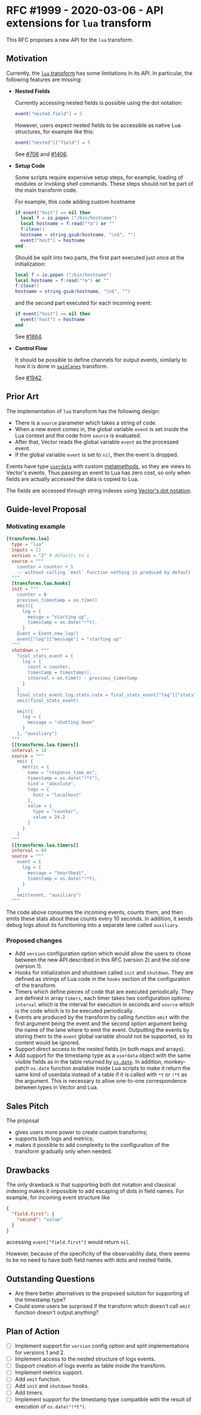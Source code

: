 # RFC #1999 - 2020-03-06 - API extensions for `lua` transform

This RFC proposes a new API for the `lua` transform.

## Motivation

Currently, the [`lua` transform](https://vector.dev/docs/reference/transforms/lua/) has some limitations in its API. In particular, the following features are missing:

*   **Nested Fields**

    Currently accessing nested fields is possible using the dot notation:

    ```lua
    event["nested.field"] = 5
    ```

    However, users expect nested fields to be accessible as native Lua structures, for example like this:

    ```lua
    event["nested"]["field"] = 5
    ```

    See [#706](https://github.com/timberio/vector/issues/706) and [#1406](https://github.com/timberio/vector/issues/1406).

*   **Setup Code**

    Some scripts require expensive setup steps, for example, loading of modules or invoking shell commands. These steps should not be part of the main transform code.

    For example, this code adding custom hostname

    ```lua
    if event["host"] == nil then
      local f = io.popen ("/bin/hostname")
      local hostname = f:read("*a") or ""
      f:close()
      hostname = string.gsub(hostname, "\n$", "")
      event["host"] = hostname
    end
    ```

    Should be split into two parts, the first part executed just once at the initialization:

    ```lua
    local f = io.popen ("/bin/hostname")
    local hostname = f:read("*a") or ""
    f:close()
    hostname = string.gsub(hostname, "\n$", "")
    ```

    and the second part executed for each incoming event:

    ```lua
    if event["host"] == nil then
      event["host"] = hostname
    end
    ```

    See [#1864](https://github.com/timberio/vector/issues/1864).

*   **Control Flow**

    It should be possible to define channels for output events, similarly to how it is done in [`swimlanes`](https://vector.dev/docs/reference/transforms/swimlanes/) transform.

    See [#1942](https://github.com/timberio/vector/issues/1942).

## Prior Art

The implementation of `lua` transform has the following design:

* There is a `source` parameter which takes a string of code.
* When a new event comes in, the global variable `event` is set inside the Lua context and the code from `source` is evaluated.
* After that, Vector reads the global variable `event` as the processed event.
* If the global variable `event` is set to `nil`, then the event is dropped.

Events have type [`userdata`](https://www.lua.org/pil/28.1.html) with custom [metamethods](https://www.lua.org/pil/13.html), so they are views to Vector's events. Thus passing an event to Lua has zero cost, so only when fields are actually accessed the data is copied to Lua.

The fields are accessed through string indexes using [Vector's dot notation](https://vector.dev/docs/about/data-model/log/#dot-notation).

## Guide-level Proposal

### Motivating example


```toml
[transforms.lua]
  type = "lua"
  inputs = []
  version = "2" # defaults to 1
  source = """
    counter = counter + 1
    -- without calling `emit` function nothing is produced by default
  """
  [transforms.lua.hooks]
  init = """
    counter = 0
    previous_timestamp = os.time()
    emit({
      log = {
        messge = "starting up",
        timestamp = os.date("!*t),
      }
    Event = Event.new_log()
    event["log"]["message"] = "starting up"
  """
  shutdown = """
    final_stats_event = {
      log = {
        count = counter,
        timestamp = timestamp(),
        interval = os.time() - previous_timestamp
      }
    }
    final_stats_event.log.stats.rate = final_stats_event["log"]["stats"].count / final_stats_event.log.stats.interval
    emit(final_stats_event)

    emit({
      log = {
        message = "shutting down"
      }
    }, "auxiliary")
  """
  [[transforms.lua.timers]]
  interval = 10
  source = """
    emit {
      metric = {
        name = "response_time_ms",
        timestamp = os.date("!*t"),
        kind = "absolute",
        tags = {
          host = "localhost"
        },
        value = {
          type = "counter",
          value = 24.2
        }
      }
    }
  """
  [[transforms.lua.timers]]
  interval = 60
  source = """
    event = {
      log = {
        message = "heartbeat",
        timestamp = os.date("!*t),
      }
    }
    emit(event, "auxiliary")
  """
```

The code above consumes the incoming events, counts them, and then emits these stats about these counts every 10 seconds. In addition, it sends debug logs about its functioning into a separate lane called `auxiliary`.

### Proposed changes

* Add `version` configuration option which would allow the users to chose between the new API described in this RFC (version 2) and the old one (version 1).
* Hooks for initialization and shutdown called `init` and `shutdown`. They are defined as strings of Lua code in the `hooks` section of the configuration of the transform.
* Timers which define pieces of code that are executed periodically. They are defined in array `timers`, each timer takes two configuration options: `interval` which is the interval for execution in seconds and `source` which is the code which is to be executed periodically.
* Events are produced by the transform by calling function `emit` with the first argument being the event and the second option argument being the name of the lane where to emit the event. Outputting the events by storing them to the `event` global variable should not be supported, so its content would be ignored.
* Support direct access to the nested fields (in both maps and arrays).
* Add support for the timestamp type as a `userdata` object with the same visible fields as in the table returned by [`os.date`](https://www.lua.org/manual/5.3/manual.html#pdf-os.date). In addition, monkey-patch `os.date` function available inside Lua scripts to make it return the same kind of userdata instead of a table if it is called with `*t` or `!*t` as the argument. This is necessary to allow one-to-one correspondence between types in Vector and Lua.

## Sales Pitch

The proposal

* gives users more power to create custom transforms;
* supports both logs and metrics;
* makes it possible to add complexity to the configuration of the transform gradually only when needed.

## Drawbacks

The only drawback is that supporting both dot notation and classical indexing makes it impossible to add escaping of dots in field names. For example, for incoming event structure like

```json
{
  "field.first": {
    "second": "value"
  }
}
```

accessing `event["field.first"]` would return `nil`.

However, because of the specificity of the observability data, there seems to be no need to have both field names with dots and nested fields.

## Outstanding Questions

* Are there better alternatives to the proposed solution for supporting of the timestamp type?
* Could some users be surprised if the transform which doesn't call `emit` function doesn't output anything?

## Plan of Action

- [ ] Implement support for `version` config option and split implementations for versions 1 and 2.
- [ ] Implement access to the nested structure of logs events.
- [ ] Support creation of logs events as table inside the transform.
- [ ] Implement metrics support.
- [ ] Add `emit` function.
- [ ] Add `init` and `shutdown` hooks.
- [ ] Add timers.
- [ ] Implement support for the timestamp type compatible with the result of execution of `os.date("!*t")`.
